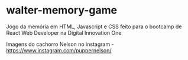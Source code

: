 # walter-memory-game
Jogo da memória em HTML, Javascript e CSS feito para o bootcamp de React Web Developer na Digital Innovation One

Imagens do cachorro Nelson no instagram - https://www.instagram.com/puppernelson/
